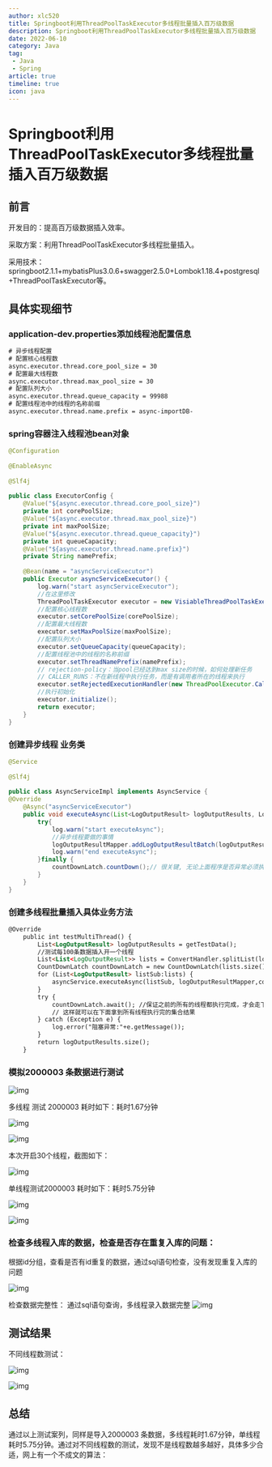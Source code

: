 ```yaml
---
author: xlc520
title: Springboot利用ThreadPoolTaskExecutor多线程批量插入百万级数据
description: Springboot利用ThreadPoolTaskExecutor多线程批量插入百万级数据
date: 2022-06-10
category: Java
tag: 
 - Java
 - Spring
article: true
timeline: true
icon: java
---
```




# Springboot利用ThreadPoolTaskExecutor多线程批量插入百万级数据

## 前言

开发目的：提高百万级数据插入效率。

采取方案：利用ThreadPoolTaskExecutor多线程批量插入。

采用技术：springboot2.1.1+mybatisPlus3.0.6+swagger2.5.0+Lombok1.18.4+postgresql+ThreadPoolTaskExecutor等。

## **具体实现细节**

### application-dev.properties添加线程池配置信息

```html
# 异步线程配置
# 配置核心线程数
async.executor.thread.core_pool_size = 30
# 配置最大线程数
async.executor.thread.max_pool_size = 30
# 配置队列大小
async.executor.thread.queue_capacity = 99988
# 配置线程池中的线程的名称前缀
async.executor.thread.name.prefix = async-importDB-
```

### spring容器注入线程池bean对象

```java
@Configuration
 
@EnableAsync
 
@Slf4j
 
public class ExecutorConfig {
    @Value("${async.executor.thread.core_pool_size}")
    private int corePoolSize;
    @Value("${async.executor.thread.max_pool_size}")
    private int maxPoolSize;
    @Value("${async.executor.thread.queue_capacity}")
    private int queueCapacity;
    @Value("${async.executor.thread.name.prefix}")
    private String namePrefix;
 
    @Bean(name = "asyncServiceExecutor")
    public Executor asyncServiceExecutor() {
        log.warn("start asyncServiceExecutor");
        //在这里修改
        ThreadPoolTaskExecutor executor = new VisiableThreadPoolTaskExecutor();
        //配置核心线程数
        executor.setCorePoolSize(corePoolSize);
        //配置最大线程数
        executor.setMaxPoolSize(maxPoolSize);
        //配置队列大小
        executor.setQueueCapacity(queueCapacity);
        //配置线程池中的线程的名称前缀
        executor.setThreadNamePrefix(namePrefix);
        // rejection-policy：当pool已经达到max size的时候，如何处理新任务
        // CALLER_RUNS：不在新线程中执行任务，而是有调用者所在的线程来执行
        executor.setRejectedExecutionHandler(new ThreadPoolExecutor.CallerRunsPolicy());
        //执行初始化
        executor.initialize();
        return executor;
    }
}
```

### 创建异步线程 业务类

```java
@Service
 
@Slf4j
 
public class AsyncServiceImpl implements AsyncService {
@Override
    @Async("asyncServiceExecutor")
    public void executeAsync(List<LogOutputResult> logOutputResults, LogOutputResultMapper logOutputResultMapper, CountDownLatch countDownLatch) {
        try{
            log.warn("start executeAsync");
            //异步线程要做的事情
            logOutputResultMapper.addLogOutputResultBatch(logOutputResults);
            log.warn("end executeAsync");
        }finally {
            countDownLatch.countDown();// 很关键, 无论上面程序是否异常必须执行countDown,否则await无法释放
        }
    }
}
```

### 创建多线程批量插入具体业务方法

```html
@Override
    public int testMultiThread() {
        List<LogOutputResult> logOutputResults = getTestData();
        //测试每100条数据插入开一个线程
        List<List<LogOutputResult>> lists = ConvertHandler.splitList(logOutputResults, 100);
        CountDownLatch countDownLatch = new CountDownLatch(lists.size());
        for (List<LogOutputResult> listSub:lists) {
            asyncService.executeAsync(listSub, logOutputResultMapper,countDownLatch);
        }
        try {
            countDownLatch.await(); //保证之前的所有的线程都执行完成，才会走下面的；
            // 这样就可以在下面拿到所有线程执行完的集合结果
        } catch (Exception e) {
            log.error("阻塞异常:"+e.getMessage());
        }
        return logOutputResults.size();
    }
```

### 模拟2000003 条数据进行测试

![img](https://static.xlc520.ml/blogImage/20191225121702208.png)

 

多线程 测试 2000003 耗时如下：耗时1.67分钟

![img](https://static.xlc520.ml/blogImage/2019122512171971.png)

 

![img](https://static.xlc520.ml/blogImage/20191225121745132.png)

本次开启30个线程，截图如下：

![img](https://static.xlc520.ml/blogImage/20191225121812550.png)

 

单线程测试2000003 耗时如下：耗时5.75分钟

![img](https://static.xlc520.ml/blogImage/20191225121832495.png)

![img](https://static.xlc520.ml/blogImage/20191225121848593.png)

 

### 检查多线程入库的数据，检查是否存在重复入库的问题：

根据id分组，查看是否有id重复的数据，通过sql语句检查，没有发现重复入库的问题

![img](https://static.xlc520.ml/blogImage/2019122512191274.png)

 

检查数据完整性： 通过sql语句查询，多线程录入数据完整
![img](https://static.xlc520.ml/blogImage/20191225122051393.png)

## 测试结果

不同线程数测试：

![img](https://static.xlc520.ml/blogImage/2019122512213611.png)

 

![img](https://img-blog.csdnimg.cn/20191225122203925.png)

## 总结

通过以上测试案列，同样是导入2000003 条数据，多线程耗时1.67分钟，单线程耗时5.75分钟。通过对不同线程数的测试，发现不是线程数越多越好，具体多少合适，网上有一个不成文的算法：


 